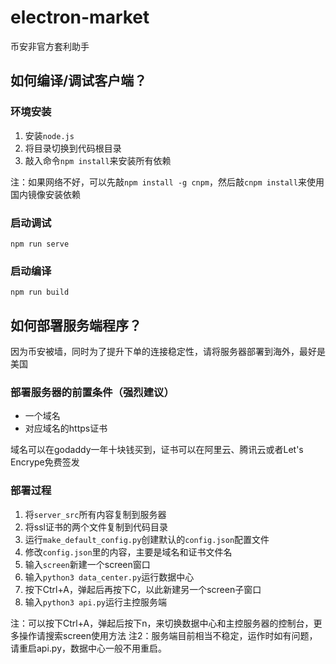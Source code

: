 # electron-market
币安非官方套利助手

## 如何编译/调试客户端？
### 环境安装
1. 安装```node.js```
1. 将目录切换到代码根目录
1. 敲入命令```npm install```来安装所有依赖

注：如果网络不好，可以先敲```npm install -g cnpm```，然后敲```cnpm install```来使用国内镜像安装依赖

### 启动调试
```
npm run serve
```

### 启动编译
```
npm run build
```

## 如何部署服务端程序？
因为币安被墙，同时为了提升下单的连接稳定性，请将服务器部署到海外，最好是美国
### 部署服务器的前置条件（强烈建议）
- 一个域名
- 对应域名的https证书

域名可以在godaddy一年十块钱买到，证书可以在阿里云、腾讯云或者Let's Encrype免费签发
### 部署过程
1. 将```server_src```所有内容复制到服务器
1. 将ssl证书的两个文件复制到代码目录
1. 运行```make_default_config.py```创建默认的```config.json```配置文件
1. 修改```config.json```里的内容，主要是域名和证书文件名
1. 输入```screen```新建一个screen窗口
1. 输入```python3 data_center.py```运行数据中心
1. 按下Ctrl+A，弹起后再按下C，以此新建另一个screen子窗口   
1. 输入```python3 api.py```运行主控服务端

注：可以按下Ctrl+A，弹起后按下n，来切换数据中心和主控服务器的控制台，更多操作请搜索screen使用方法
注2：服务端目前相当不稳定，运作时如有问题，请重启api.py，数据中心一般不用重启。